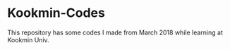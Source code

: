 # Kookmin-Codes

This repository has some codes I made from March 2018 while learning at Kookmin Univ.
